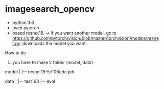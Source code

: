 # imagesearch_opencv


- python 3.6
- used pytorch
- based resnet18.
-> if you want another model, go to  https://github.com/pytorch/vision/blob/master/torchvision/models/resnet.py ,downloads the model you want.

How to do
1. you have to make 2 folder (model, data)

model
|
|-- resnet18-5c106cde.pth

data
|
|-- test160
|-- eval

